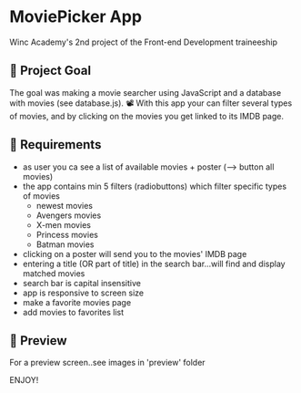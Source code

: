 # MoviePicker App

Winc Academy's 2nd project of the Front-end Development traineeship

## 💬 Project Goal

The goal was making a movie searcher using JavaScript and a database with movies (see database.js). 📽️
With this app your can filter several types of movies, and by clicking on the movies you get linked to its IMDB page.

## 💬 Requirements

* as user you ca see a list of available movies + poster (--> button all movies)
* the app contains min 5 filters (radiobuttons) which filter specific types of movies
    - newest movies
    - Avengers movies
    - X-men movies
    - Princess movies
    - Batman movies
* clicking on a poster will send you to the movies' IMDB page
* entering a title (OR part of title) in the search bar...will find and display matched movies
* search bar is capital insensitive
* app is responsive to screen size
* make a favorite movies page
* add movies to favorites list 

## 🚀 Preview

For a preview screen..see images in 'preview' folder

ENJOY!

